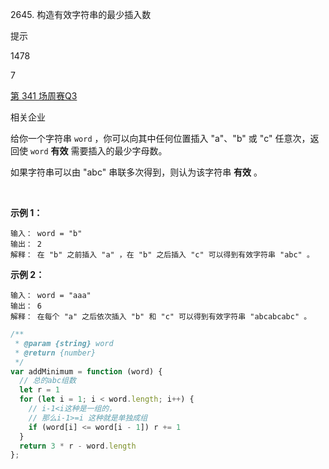 2645. 构造有效字符串的最少插入数

提示

1478

7

[第 341 场周赛](https://leetcode.cn/contest/weekly-contest-341)[Q3](https://leetcode.cn/contest/weekly-contest-341/problems/minimum-additions-to-make-valid-string)

相关企业

给你一个字符串 `word` ，你可以向其中任何位置插入 "a"、"b" 或 "c" 任意次，返回使 `word` **有效** 需要插入的最少字母数。

如果字符串可以由 "abc" 串联多次得到，则认为该字符串 **有效** 。

 

**示例 1：**

```
输入： word = "b"
输出： 2
解释： 在 "b" 之前插入 "a" ，在 "b" 之后插入 "c" 可以得到有效字符串 "abc" 。
```

**示例 2：**

```
输入： word = "aaa"
输出： 6
解释： 在每个 "a" 之后依次插入 "b" 和 "c" 可以得到有效字符串 "abcabcabc" 。
```


```js
/**
 * @param {string} word
 * @return {number}
 */
var addMinimum = function (word) {
  // 总的abc组数
  let r = 1
  for (let i = 1; i < word.length; i++) {
    // i-1<i这种是一组的，
    // 那么i-1>=i 这种就是单独成组
    if (word[i] <= word[i - 1]) r += 1
  }
  return 3 * r - word.length
};  